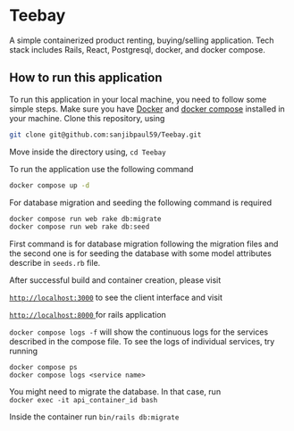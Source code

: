 # Teebay
A simple containerized product renting, buying/selling application. Tech stack includes Rails, React, Postgresql, docker, and docker compose. 

## How to run this application

To run this application in your local machine, you need to follow some simple steps. Make sure you have [Docker](https://docs.docker.com/engine/install/) and [docker compose](https://docs.docker.com/compose/install/) installed in your machine.
Clone this repository, using 
```bash 
git clone git@github.com:sanjibpaul59/Teebay.git
```

Move inside the directory using, `cd Teebay`

To run the application use the following command 
```bash
docker compose up -d
```
For database migration and seeding the following command is required

```bash 
docker compose run web rake db:migrate
docker compose run web rake db:seed
``` 
First command is for database migration following the migration files and the second one is for seeding the database with some model attributes describe in `seeds.rb` file.

After successful build and container creation, please visit 

[`http://localhost:3000`](http://localhost:3000)
to see the client interface and visit 
 
 [`http://localhost:8000` ](http://localhost:8000) for rails application

 `docker compose logs -f` will show the continuous logs for the services described in the compose file. To see the logs of individual services, try running 
 ```
 docker compose ps
 docker compose logs <service name>
 ```
 
 You might need to migrate the database. In that case, run  
 `docker exec -it api_container_id bash`
 
 Inside the container run `bin/rails db:migrate`

